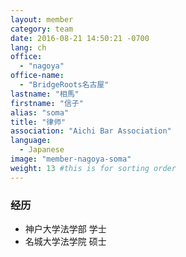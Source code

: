 ```yaml
---
layout: member
category: team
date: 2016-08-21 14:50:21 -0700
lang: ch
office:
  - "nagoya"
office-name:
  - "BridgeRoots名古屋"
lastname: "相馬"
firstname: "信子"
alias: "soma"
title: "律师"
association: "Aichi Bar Association"
language:
  - Japanese
image: "member-nagoya-soma"
weight: 13 #this is for sorting order
---
```


### 经历
- 神户大学法学部 学士
- 名城大学法学院 硕士
